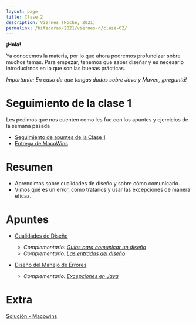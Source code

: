 ```yaml
---
layout: page
title: Clase 2
description: Viernes (Noche, 2021)
permalink: /bitacoras/2021/viernes-n/clase-02/
---
```


**¡Hola!**

Ya conocemos la materia, por lo que ahora podremos profundizar sobre muchos temas. Para empezar, tenemos que saber diseñar y es necesario introducirnos en lo que son las buenas prácticas.

_Importante: En caso de que tengas dudas sobre Java y Maven, ¡preguntá!_

# Seguimiento de la clase 1

Les pedimos que nos cuenten como les fue con los apuntes y ejercicios de la semana pasada

- [Seguimiento de apuntes de la Clase 1](https://forms.gle/yzSQnSNwxsGBeU636)
- [Entrega de MacoWins](https://forms.gle/AuXcStR5aXZV6BiT7)


# Resumen

- Aprendimos sobre cualidades de diseño y sobre cómo comunicarlo.
- Vimos qué es un error, como tratarlos y usar las excepciones de manera eficaz.

# Apuntes

- [Cualidades de Diseño](https://docs.google.com/document/d/14HdvHvS33WqYb6Ak0BGa0IeCTbzeCRSDKs-1Ot-qLDw/edit)
	- _Complementario: [Guías para comunicar un diseño](https://docs.google.com/document/d/1HGdGdDG7RAhL5j45UOFGK3F5sV2-rKHVHmPoYawHS5Y/edit?usp=sharing)_
	- _Complementario: [Las entradas del diseño](https://docs.google.com/document/d/1qPM_sQ0UyGFKRzl13Cbf6zDKj6vxJ4wMZQIXeOrRvM8/edit?usp=sharing)_

- [Diseño del Manejo de Errores](https://docs.google.com/document/d/1u7t9eKDdAVwhQVAkstV0nkfAGIJsY2O_UEHKJJVje6c/edit#)
	- _Complementario: [Excepciones en Java](https://docs.google.com/document/d/1G0a9j-OA0rIEA5cdvEhIMbztJVo86ssvZKBK8HL9akg/edit)_

# Extra

[Solución - Macowins](https://docs.google.com/document/d/10Tp6E4zEl1ibuUVKBJ-RbyIWD1O1EyAFfPU73c1Ycm4/edit)

